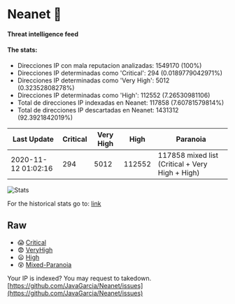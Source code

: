 # Neanet :hocho:
#### Threat intelligence feed
#### The stats:

- Direcciones IP con mala reputacion analizadas: 1549170 (100%)
- Direcciones IP determinadas como 'Critical':  294 (0.0189779042971%)
- Direcciones IP determinadas como 'Very High':  5012 (0.32352808278%)
- Direcciones IP determinadas como 'High':  112552 (7.26530981106)
- Total de direcciones IP indexadas en Neanet:  117858 (7.60781579814%)
- Total de direcciones IP descartadas en Neanet:  1431312 (92.3921842019%)

| Last Update | Critical | Very High | High | Paranoia |
| --- | --- | --- | --- | --- |
| 2020-11-12 01:02:16 | 294 | 5012 | 112552 | 117858 mixed list (Critical + Very High + High)|

![Stats](https://docs.google.com/spreadsheets/d/e/2PACX-1vSnaNMIXVabIpDJjufMlzH7poXnshF3mgd8Is1g9ytUEzVsP5my4Trn8f-xkoLLQ38xpL3HtmUexLo6/pubchart?oid=501124687&format=image)

For the historical stats go to: [link](/stats.csv)
## Raw
- :scream: [Critical](https://raw.githubusercontent.com/JavaGarcia/Neanet/master/blacklists/neanet_critical.txt)
- :fearful: [VeryHigh](https://raw.githubusercontent.com/JavaGarcia/Neanet/master/blacklists/neanet_veryHigh.txtt)
- :frowning: [High](https://raw.githubusercontent.com/JavaGarcia/Neanet/master/blacklists/neanet_high.txt)
- :dizzy_face: [Mixed-Paranoia](https://raw.githubusercontent.com/JavaGarcia/Neanet/master/blacklists/neanet_all.txt)


Your IP is indexed? You may request to takedown. [https://github.com/JavaGarcia/Neanet/issues](https://github.com/JavaGarcia/Neanet/issues)





























































































































































































































































































































































































































































































































































































































































































































































































































































































































































































































































































































































































































































































































































































































































































































































































































































































































































































































































































































































































































































































































































